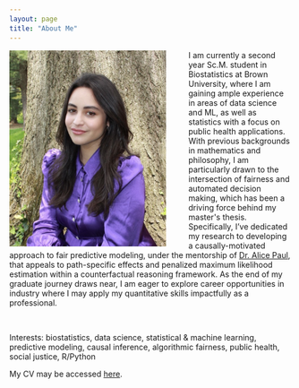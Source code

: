 ```yaml
---
layout: page
title: "About Me"
---
```


<!-- ![](/grad1.jpg) -->

<img src="/grad1.jpg" align="left" width="280" style="float:left; padding-right:40px"/> 

<!-- use this (html) for resizing the image -->

<!-- <br style="line-height: 0.5px"/> -->

I am currently a second year Sc.M. student in Biostatistics at Brown University, where I am gaining ample experience in areas of data science and ML, as well as statistics with a focus on public health applications. With previous backgrounds in mathematics and philosophy, I am particularly drawn to the intersection of fairness and automated decision making, which has been a driving force behind my master's thesis. Specifically, I’ve dedicated my research to developing a causally-motivated approach to fair predictive modeling, under the mentorship of [Dr. Alice Paul](https://vivo.brown.edu/display/apaul6), that appeals to path-specific effects and penalized maximum likelihood estimation within a counterfactual reasoning framework. As the end of my graduate journey draws near, I am eager to explore career opportunities in industry where I may apply my quantitative skills impactfully as a professional.

<!-- I am now eager explore career paths/opportunities that'll allow me to apply my quantitiative skills in positve/impactful ways as a professional. -->
 
<!-- As a nearly graduated master's student, I am now eager to put my skills to good use in a professional setting -->
 
<br>

Interests: biostatistics, data science, statistical & machine learning, predictive modeling, causal inference, algorithmic fairness, public health, social justice, R/Python

My CV may be accessed [here](https://antonellabasso.github.io/Basso.2023.CV.pdf). 

<br clear="left"/>


<!-- <embed src="https://antonellabasso.github.io/Basso.2023.CV.pdf" type="application/pdf" />  -->
<!-- <embed src="http://antonellabasso.github.io/Basso.2023.CV.pdf" width="500" height="375" type="application/pdf">  -->

